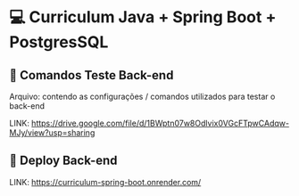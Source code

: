 # :computer: Curriculum Java + Spring Boot + PostgresSQL

## :scroll: Comandos Teste Back-end

Arquivo: contendo as configurações / comandos utilizados para testar o back-end

LINK: https://drive.google.com/file/d/1BWptn07w8Odlvix0VGcFTpwCAdqw-MJy/view?usp=sharing

## :rocket: Deploy Back-end

LINK: https://curriculum-spring-boot.onrender.com/
